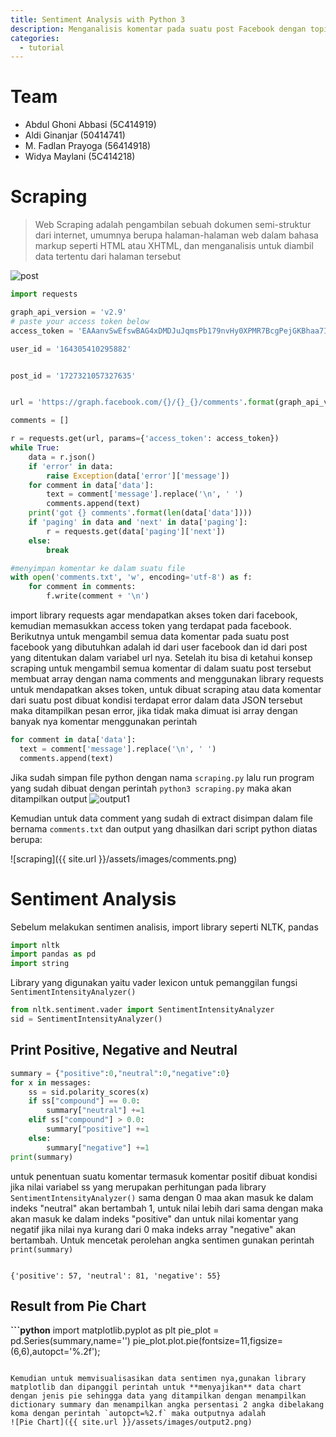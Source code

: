 ```yaml
---
title: Sentiment Analysis with Python 3
description: Menganalisis komentar pada suatu post Facebook dengan topik pornografi menggunakan NLTK(Natural Language Toolkit)
categories:
  - tutorial
---
```


# Team

- Abdul Ghoni Abbasi (5C414919)
- Aldi Ginanjar (50414741)
- M. Fadlan Prayoga (56414918)
- Widya Maylani (5C414218)

# Scraping
>Web Scraping adalah pengambilan sebuah dokumen semi-struktur dari internet, umumnya berupa halaman-halaman web dalam bahasa markup seperti HTML atau XHTML, dan menganalisis untuk diambil data tertentu dari halaman tersebut



![post]({{site.url}}/assets/images/post.png)



```python
import requests

graph_api_version = 'v2.9'
# paste your access token below
access_token = 'EAAanvSwEfswBAG4xDMDJuJqmsPb179nvHy0XPMR7BcgPejGKBhaa7Iy0EaQu2W5PCOA92BcgiZA9nXJCJrFZBzKksVGwMCQHX7oq7lAXsn4YZBObZAZCI9kKa04m0eMsOpNoeZAwveKaZBu2cKQDUfycIM8zjbor0tbSplAABUlwQZDZD'

user_id = '164305410295882'


post_id = '1727321057327635'


url = 'https://graph.facebook.com/{}/{}_{}/comments'.format(graph_api_version, user_id, post_id)

comments = []

r = requests.get(url, params={'access_token': access_token})
while True:
    data = r.json()
    if 'error' in data:
        raise Exception(data['error']['message'])
    for comment in data['data']:
        text = comment['message'].replace('\n', ' ')
        comments.append(text)
    print('got {} comments'.format(len(data['data'])))
    if 'paging' in data and 'next' in data['paging']:
        r = requests.get(data['paging']['next'])
    else:
        break

#menyimpan komentar ke dalam suatu file
with open('comments.txt', 'w', encoding='utf-8') as f:
    for comment in comments:
        f.write(comment + '\n')
```

import library requests agar mendapatkan akses token dari facebook, kemudian memasukkan access token yang terdapat pada facebook. Berikutnya untuk mengambil semua data komentar pada suatu post facebook yang dibutuhkan adalah id dari user facebook dan id dari post  yang ditentukan dalam variabel url nya. Setelah itu bisa di ketahui konsep scraping untuk mengambil semua komentar di dalam suatu post tersebut membuat array dengan nama comments and menggunakan library requests untuk mendapatkan akses token, untuk dibuat scraping atau data komentar dari suatu post dibuat kondisi terdapat error dalam data JSON tersebut maka ditampilkan pesan error, jika tidak maka dimuat isi array dengan banyak nya komentar menggunakan perintah

```python
for comment in data['data']:
  text = comment['message'].replace('\n', ' ')
  comments.append(text)
```
Jika sudah simpan file python dengan nama `scraping.py` lalu run program yang sudah dibuat dengan perintah `python3 scraping.py` maka akan ditampilkan output
![output1]({{site.url}}/assets/images/output1.png)

Kemudian untuk data comment yang sudah di extract disimpan dalam file bernama `comments.txt` dan output yang dhasilkan dari script python diatas berupa:

![scraping]({{ site.url }}/assets/images/comments.png)

# Sentiment Analysis

Sebelum melakukan sentimen analisis, import library seperti NLTK, pandas

```python
import nltk
import pandas as pd
import string
```

Library yang digunakan yaitu vader lexicon untuk pemanggilan fungsi `SentimentIntensityAnalyzer()`
```python
from nltk.sentiment.vader import SentimentIntensityAnalyzer
sid = SentimentIntensityAnalyzer()
```
## Print Positive, Negative and Neutral

```python
summary = {"positive":0,"neutral":0,"negative":0}
for x in messages:
    ss = sid.polarity_scores(x)
    if ss["compound"] == 0.0:
        summary["neutral"] +=1
    elif ss["compound"] > 0.0:
        summary["positive"] +=1
    else:
        summary["negative"] +=1
print(summary)
```

untuk penentuan suatu komentar termasuk komentar positif dibuat kondisi jika nilai variabel ss yang merupakan perhitungan pada library `SentimentIntensityAnalyzer()` sama dengan 0 maa akan masuk ke dalam indeks "neutral" akan bertambah 1, untuk nilai lebih dari sama dengan maka akan masuk ke dalam indeks "positive" dan untuk nilai komentar yang negatif jika nilai nya kurang dari 0 maka indeks array "negative" akan bertambah. Untuk mencetak perolehan angka sentimen gunakan perintah `print(summary)`

```

{'positive': 57, 'neutral': 81, 'negative': 55}
```


## Result from Pie Chart

**```python**
import matplotlib.pyplot as plt
pie_plot = pd.Series(summary,name='')
pie_plot.plot.pie(fontsize=11,figsize=(6,6),autopct='%.2f');
```

Kemudian untuk memvisualisasikan data sentimen nya,gunakan library matplotlib dan dipanggil perintah untuk **menyajikan** data chart dengan jenis pie sehingga data yang ditampilkan dengan menampilkan dictionary summary dan menampilkan angka persentasi 2 angka dibelakang koma dengan perintah `autopct=%2.f` maka outputnya adalah
![Pie Chart]({{ site.url }}/assets/images/output2.png)
